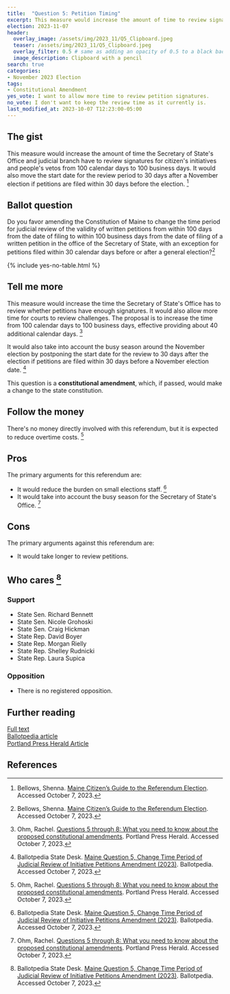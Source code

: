 ```yaml
---
title:  "Question 5: Petition Timing"
excerpt: This measure would increase the amount of time to review signatures for citizen's initiatives and people's vetos.
election: 2023-11-07
header:
  overlay_image: /assets/img/2023_11/Q5_Clipboard.jpeg
  teaser: /assets/img/2023_11/Q5_Clipboard.jpeg
  overlay_filter: 0.5 # same as adding an opacity of 0.5 to a black background
  image_description: Clipboard with a pencil
search: true
categories:
- November 2023 Election
tags:
- Constitutional Amendment
yes_vote: I want to allow more time to review petition signatures.
no_vote: I don't want to keep the review time as it currently is.
last_modified_at: 2023-10-07 T12:23:00-05:00
---
```

## The gist
This measure would increase the amount of time the Secretary of State's Office and judicial branch have to review signatures for citizen's initiatives and people's vetos from 100 calendar days to 100 business days. It would also move the start date for the review period to 30 days after a November election if petitions are filed within 30 days before the election. [^2]

## Ballot question
Do you favor amending the Constitution of Maine to change the time period for judicial review of the validity of written petitions from within 100 days from the date of filing to within 100 business days from the date of filing of a written petition in the office of the Secretary of State, with an exception for petitions filed within 30 calendar days before or after a general election?[^2]

{% include yes-no-table.html %}


## Tell me more
This measure would increase the time the Secretary of State's Office has to review whether petitions have enough signatures. It would also allow more time for courts to review challenges. The proposal is to increase the time from 100 calendar days to 100 business days, effective providing about 40 additional calendar days. [^4]

It would also take into account the busy season around the November election by postponing the start date for the review to 30 days after the election if petitions are filed within 30 days before a November election date. [^3]

This question is a **constitutional amendment**, which, if passed, would make a change to the state constitution.

## Follow the money
There's no money directly involved with this referendum, but it is expected to reduce overtime costs. [^4]

## Pros
The primary arguments for this referendum are:
* It would reduce the burden on small elections staff. [^3]
* It would take into account the busy season for the Secretary of State's Office. [^4]

## Cons
The primary arguments against this referendum are:
* It would take longer to review petitions.

## Who cares [^3]
### Support
* State Sen. Richard Bennett
* State Sen. Nicole Grohoski
* State Sen. Craig Hickman
* State Rep. David Boyer
* State Rep. Morgan Rielly
* State Rep. Shelley Rudnicki
* State Rep. Laura Supica

### Opposition
* There is no registered opposition.


## Further reading
[Full text](https://legislature.maine.gov/legis/bills/getPDF.asp?paper=HP0648&item=1&snum=131)<br>
[Ballotpedia article](https://ballotpedia.org/Maine_Question_5,_Change_Time_Period_of_Judicial_Review_of_Initiative_Petitions_Amendment_(2023))<br>
[Portland Press Herald Article](https://www.pressherald.com/2023/10/06/questions-5-through-8-what-you-need-to-know-about-the-proposed-constitutional-amendments/)

## References
[^1]: Maine State Legislature. [RESOLUTION, Proposing an Amendment to the Constitution of Maine Regarding the Timing of Judicial Review of theDetermination of the Validity of Written Petitions](https://legislature.maine.gov/legis/bills/getPDF.asp?paper=HP0648&item=1&snum=131). Accessed October 7, 2023.
[^2]: Bellows, Shenna. [Maine Citizen’s Guide to the Referendum Election](https://www.maine.gov/sos/cec/elec/upcoming/pdf/citizensguide23.pdf). Accessed October 7, 2023.
[^3]: Ballotpedia State Desk. [Maine Question 5, Change Time Period of Judicial Review of Initiative Petitions Amendment (2023)](https://ballotpedia.org/Maine_Question_5,_Change_Time_Period_of_Judicial_Review_of_Initiative_Petitions_Amendment_(2023)). Ballotpedia. Accessed October 7, 2023.
[^4]: Ohm, Rachel. [Questions 5 through 8: What you need to know about the proposed constitutional amendments](https://www.pressherald.com/2023/10/06/questions-5-through-8-what-you-need-to-know-about-the-proposed-constitutional-amendments/). Portland Press Herald. Accessed October 7, 2023.
